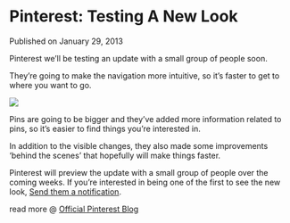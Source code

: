 # Pinterest: Testing A New Look

Published on January 29, 2013

Pinterest we’ll be testing an update with a small group of people soon.

They’re going to make the navigation more intuitive, so it’s faster to get to where you want to go.

![](http://media.tumblr.com/a8530926961af5a757e8d2430a9fe880/tumblr_inline_mhdt45RmKO1qz4rgp.jpg)

Pins are going to be bigger and they’ve added more information related to pins, so it’s easier to find things you’re interested in.

In addition to the visible changes, they also made some improvements ‘behind the scenes’ that hopefully will make things faster.

Pinterest will preview the update with a small group of people over the coming weeks. If you’re interested in being one of the first to see the new look, [Send them a notification](https://docs.google.com/a/pinterest.com/spreadsheet/viewform?formkey=dGJNTmxwNEEzSzZYeFBvcnU0WXQ3M1E6MQ).

read more @ [Official Pinterest Blog](http://blog.pinterest.com/post/41728994538/were-testing-out-a-new-look "Pinterest Blog")
	